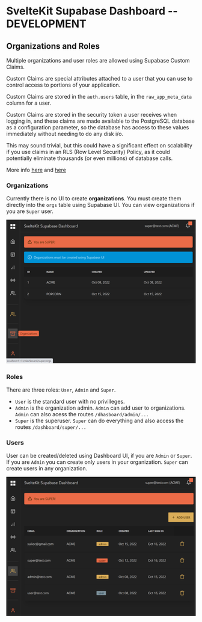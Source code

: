 # SvelteKit Supabase Dashboard -- DEVELOPMENT

## Organizations and Roles
Multiple organizations and user roles are allowed using Supabase Custom Claims. 

Custom Claims are special attributes attached to a user that you can use to control access to portions of your application. 

Custom Claims are stored in the `auth.users` table, in the `raw_app_meta_data` column for a user.

Custom Claims are stored in the security token a user receives when logging in, and these claims are made available to the PostgreSQL database as a configuration parameter, so the database has access to these values immediately without needing to do any disk i/o.

This may sound trivial, but this could have a significant effect on scalability if you use claims in an RLS (Row Level Security) Policy, as it could potentially eliminate thousands (or even millions) of database calls.

More info [here](https://github.com/supabase-community/supabase-custom-claims
) and [here](https://github.com/supabase/supabase/discussions/1148)

### Organizations

Currently there is no UI to create **organizations**. You must create them directly into the `orgs` table using Supabase UI. You can view organizations if you are `Super` user.

![Organizations](/img/organizations.png)

### Roles
There are three roles: `User`, `Admin` and `Super`.
- `User` is the standard user with no privilleges.
- `Admin` is the organization admin. `Admin` can add user to organizations. `Admin` can also acess the routes `/dhasboard/admin/...`
- `Super` is the superuser. `Super` can do everything and also access the routes `/dashboard/super/...`

### Users

User can be created/deleted using Dashboard UI, if you are `Admin` or `Super`. If you are `Admin` you can create only users in your organization. `Super` can create users in any organization.

![Users](/img/users.png)



